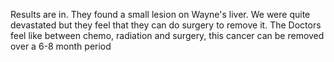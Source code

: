 Results are in. They found a small lesion on Wayne's liver. We were quite devastated but they feel that they can do surgery to remove it. The Doctors feel like between chemo, radiation and surgery, this cancer can be removed over a 6-8 month period
